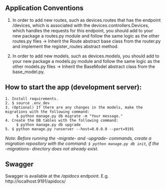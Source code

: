 ## Application Conventions
1. In order to add new routes, such as devices.routes that has the endpoint /devices, which is associated with the devices.controllers.Devices, which handles the requests for this endpoint, you should add to your new package a routes.py module and follow the same logic as the other routes.py files -> Inherit the Route abstract base class from the router.py and implement the register_routes abstract method.

2. In order to add new models, such as devices.models, you should add to your new package a models.py module and follow the same logic as the other models.py files -> Inherit the BaseModel abstract class from the base_model.py.

## How to start the app (development server):
```
1. Install requirements.
2. $ source .env_dev
3. (Optional) If there are any changes in the models, make the migrations with the following command:
     $ python manage.py db migrate -m "Your message."
4. Create the DB tables with the following command:
     $ python manage.py db upgrade
5. $ python manage.py runserver --host=0.0.0.0 --port=9191

```
*Note: Before running the -migrate- and -upgrade- commands, create a migration repository with the command: ```$ python manage.py db init```, if the -migrations- directory does not already exist.*

## Swagger
Swagger is available at the */apidocs* endpoint. E.g. http://localhost:9191/apidocs/
